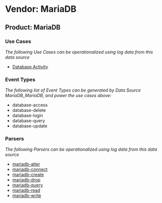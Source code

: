 Vendor: MariaDB
===============
Product: MariaDB
----------------

### Use Cases

_The following Use Cases can be operationalized using log data from this data source_

* [Database Activity](../UseCases/usecase_database_activity.md)


### Event Types

_The following list of Event Types can be generated by Data Source MariaDB_MariaDB, and power the use cases above:_

- database-access
- database-delete
- database-login
- database-query
- database-update


### Parsers

_The following Parsers can be operationalized using log data from this data source_

* [mariadb-alter](../Parsers/parserContent_mariadb-alter.md)
* [mariadb-connect](../Parsers/parserContent_mariadb-connect.md)
* [mariadb-create](../Parsers/parserContent_mariadb-create.md)
* [mariadb-drop](../Parsers/parserContent_mariadb-drop.md)
* [mariadb-query](../Parsers/parserContent_mariadb-query.md)
* [mariadb-read](../Parsers/parserContent_mariadb-read.md)
* [mariadb-write](../Parsers/parserContent_mariadb-write.md)
